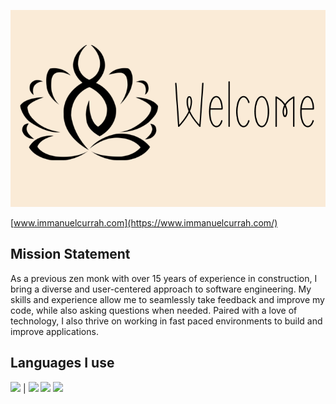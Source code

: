 ![Lime green geometric design. Get in touch to learn more!](./assets/banner.png)

[www.immanuelcurrah.com](https://www.immanuelcurrah.com/)

## Mission Statement

As a previous zen monk with over 15 years of experience in construction, I bring a diverse and user-centered approach to software engineering. My skills and experience allow me to seamlessly take feedback and improve my code, while also asking questions when needed. Paired with a love of technology, I also thrive on working in fast paced environments to build and improve applications.

## Languages I use

<img src="https://cdn.jsdelivr.net/gh/devicons/devicon/icons/javascript/javascript-original.svg" width="50" /> |
<img src="https://cdn.jsdelivr.net/gh/devicons/devicon/icons/react/react-original.svg" width="50" />
<img src="https://cdn.jsdelivr.net/gh/devicons/devicon/icons/express/express-original.svg" width="50" />
<img src="https://cdn.jsdelivr.net/gh/devicons/devicon/icons/mongodb/mongodb-original-wordmark.svg" width="50" />

<!--
**ImmanuelCurrah/ImmanuelCurrah** is a ✨ _special_ ✨ repository because its `README.md` (this file) appears on your GitHub profile.

Here are some ideas to get you started:

- 🔭 I’m currently working on ...
- 🌱 I’m currently learning ...
- 👯 I’m looking to collaborate on ...
- 🤔 I’m looking for help with ...
- 💬 Ask me about ...
- 📫 How to reach me: ...
- 😄 Pronouns: ...
- ⚡ Fun fact: ...
-->
